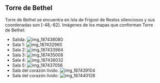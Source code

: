 ## Torre de Bethel
Torre de Bethel se encuentra en Isla de Frigost de Restos silenciosos y sus coordenadas son [-48,-82].
Imágenes de los mapas que conforman Torre de Bethel:
- Salida: ![img_187438080](https://media.discordapp.net/attachments/1115311447145193482/1115342741656850432/187438080.jpg)
- Sala 1: ![img_187432960](https://media.discordapp.net/attachments/1115311447145193482/1115342709868199977/187432960.jpg)
- Sala 2: ![img_187433984](https://media.discordapp.net/attachments/1115311447145193482/1115342732102217738/187433984.jpg)
- Sala 3: ![img_187435008](https://media.discordapp.net/attachments/1115311447145193482/1115342736950837268/187435008.jpg)
- Sala 4: ![img_187436032](https://media.discordapp.net/attachments/1115311447145193482/1115342738662117476/187436032.jpg)
- Sala 5: ![img_187437056](https://media.discordapp.net/attachments/1115311447145193482/1115342740100751360/187437056.jpg)
- Sala del corazón lívido: ![img_187439104](https://media.discordapp.net/attachments/1115311447145193482/1115342743170994178/187439104.jpg)
- Sala del corazón lívido: ![img_187440128](https://media.discordapp.net/attachments/1115311447145193482/1115342763551105075/187440128.jpg)